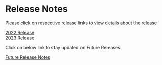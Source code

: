 Release Notes
=============

Please click on respective release links to view details about the release

[2022 Release](./?path=/docs/release-notes/Releases/2022/2022.md) <br />
[2023 Release](./?path=/docs/release-notes/Releases/2023/2023.md) <br />


Click on below link to stay updated on Future Releases.

[Future Release Notes](https://developer.fiserv.com/product/FirstVisionEMEA/docs/?path=docs/release-notes/Future-Release-Notes/Future-Release-Notes.md&branch=preview)
